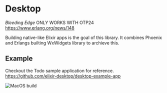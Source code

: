 # Desktop 

*Bleeding Edge* ONLY WORKS WITH OTP24 https://www.erlang.org/news/148

Building native-like Elixir apps is the goal of this library. It combines Phoenix and Erlangs builting WxWidgets library to archieve this.

## Example

Checkout the Todo sample application for reference. https://github.com/elixir-desktop/desktop-example-app

![MacOS build](https://raw.githubusercontent.com/desktop/desktop-example-app/main/nodeploy/macos_todo.png "MacOS build")


